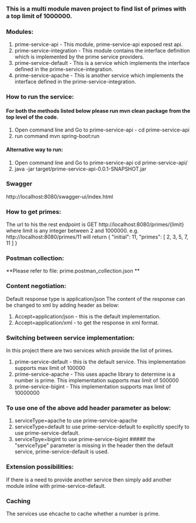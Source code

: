 ### This is a multi module maven project to find list of primes with a top limit of 1000000.

### Modules:
1. prime-service-api - This module, prime-service-api exposed rest api. 
2. prime-service-integration - This module contains the interface definition which is implemented by the prime service providers.
3. prime-service-default - This is a service which implements the interface defined in the prime-service-integration.
4. prime-service-apache - This is another service which implements the interface defined in the prime-service-integration.

### How to run the service:
#### For both the methods listed below please run mvn clean package from the top level of the code.
1. Open command line and Go to prime-service-api - cd prime-service-api
2. run command mvn spring-boot:run

#### Alternative way to run:
1. Open command line and Go to prime-service-api cd prime-service-api/
2. java -jar target/prime-service-api-0.0.1-SNAPSHOT.jar

### Swagger
http://localhost:8080/swagger-ui/index.html

### How to get primes:
The url to his the rest endpoint is GET http://localhost:8080/primes/{limit} where limit is any integer between 2 and 1000000.
e.g. http://localhost:8080/primes/11 will return 
{
    "initial": 11,
    "primes": [
        2,
        3,
        5,
        7,
        11
    ]
}

### Postman collection: 
**Please refer to file: prime.postman_collection.json **

### Content negotiation:
Default response type is application/json
The content of the response can be changed to xml by adding header as below:
1. Accept=application/json - this is the default implementation.
2. Accept=application/xml - to get the response in xml format.

### Switching between service implementation:
In this project there are two services which provide the list of primes.
1. prime-service-default - this is the default service. This implementation supports max limit of 100000
2. prime-service-apache - This uses apache library to determine is a number is prime. This implementation supports max limit of 500000
3. prime-service-bigint - This implementation supports max limit of 10000000

### To use one of the above add header parameter as below:
1. serviceType=apache to use prime-service-apache
2. serviceType=default to use prime-service-default to explicitly specify to use prime-service-default.
3. serviceTpye=bigint to use prime-service-bigint
####If the "serviceType" parameter is missing in the header then the default service, prime-service-default is used.

### Extension possibilities:
If there is a need to provide another service then simply add another module inline with prime-service-default.

### Caching
The services use ehcache to cache whether a number is prime.
